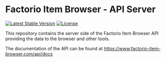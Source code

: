 # Factorio Item Browser - API Server

[![Latest Stable Version](https://poser.pugx.org/factorio-item-browser/api-server/v/stable)](https://packagist.org/packages/factorio-item-browser/api-server) [![License](https://poser.pugx.org/factorio-item-browser/api-server/license)](https://packagist.org/packages/factorio-item-browser/api-server)

This repository contains the server side of the Factorio Item Browser API providing the data to the browser and
other tools.

The documentation of the API can be found at https://www.factorio-item-browser.com/api/docs